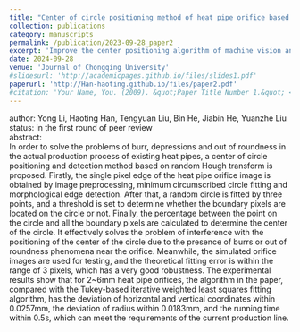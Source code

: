 ```yaml
---
title: "Center of circle positioning method of heat pipe orifice based on random hough transform"
collection: publications
category: manuscripts
permalink: /publication/2023-09-28_paper2
excerpt: 'Improve the center positioning algorithm of machine vision and apply it to the circular positioning of thin-walled tubular parts.'
date: 2024-09-28
venue: 'Journal of Chongqing University'
#slidesurl: 'http://academicpages.github.io/files/slides1.pdf'
paperurl: 'http://Han-haoting.github.io/files/paper2.pdf'
#citation: 'Your Name, You. (2009). &quot;Paper Title Number 1.&quot; <i>Journal 1</i>. 1(1).'
---
```


author: Yong Li, Haoting Han, Tengyuan Liu, Bin He, Jiabin He, Yuanzhe Liu <br>
status: in the first round of peer review <br>
abstract: <br>
In order to solve the problems of burr, depressions and out of roundness in the actual production process of existing heat pipes, a center of circle positioning and detection method based on random Hough transform is proposed. Firstly, the single pixel edge of the heat pipe orifice image is obtained by image preprocessing, minimum circumscribed circle fitting and morphological edge detection. After that, a random circle is fitted by three points, and a threshold is set to determine whether the boundary pixels are located on the circle or not. Finally, the percentage between the point on the circle and all the boundary pixels are calculated to determine the center of the circle. It effectively solves the problem of interference with the positioning of the center of the circle due to the presence of burrs or out of roundness phenomena near the orifice. Meanwhile, the simulated orifice images are used for testing, and the theoretical fitting error is within the range of 3 pixels, which has a very good robustness. The experimental results show that for 2~6mm heat pipe orifices, the algorithm in the paper, compared with the Tukey-based iterative weighted least squares fitting algorithm, has the deviation of horizontal and vertical coordinates within 0.0257mm, the deviation of radius within 0.0183mm, and the running time within 0.5s, which can meet the requirements of the current production line.
